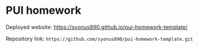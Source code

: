 # PUI homework

Deployed website: https://syonus890.github.io/pui-homework-template/

Repository link: `https://github.com/syonus890/pui-homework-template.git`
